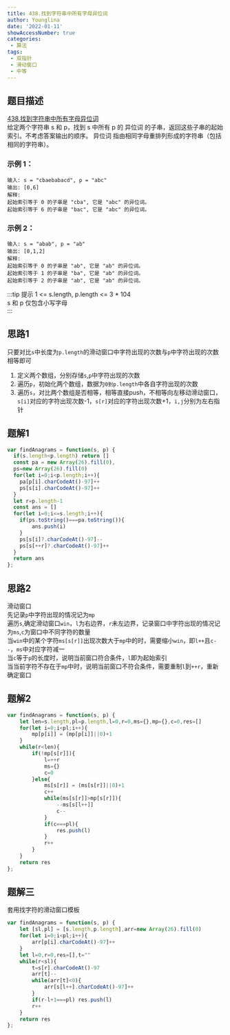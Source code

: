 ```yaml
---
title: 438.找到字符串中所有字母异位词
author: Younglina
date: '2022-01-11'
showAccessNumber: true
categories:
 - 算法
tags:
 - 双指针
 - 滑动窗口
 - 中等
---
```


## 题目描述
[438.找到字符串中所有字母异位词](https://leetcode-cn.com/problems/find-all-anagrams-in-a-string/)  
给定两个字符串 s 和 p，找到 s 中所有 p 的 异位词 的子串，返回这些子串的起始索引。不考虑答案输出的顺序。
异位词 指由相同字母重排列形成的字符串（包括相同的字符串）。
### 示例 1：
```
输入: s = "cbaebabacd", p = "abc"  
输出: [0,6]  
解释:  
起始索引等于 0 的子串是 "cba", 它是 "abc" 的异位词。  
起始索引等于 6 的子串是 "bac", 它是 "abc" 的异位词。  
```

### 示例 2：
```
输入: s = "abab", p = "ab"  
输出: [0,1,2]  
解释:  
起始索引等于 0 的子串是 "ab", 它是 "ab" 的异位词。  
起始索引等于 1 的子串是 "ba", 它是 "ab" 的异位词。  
起始索引等于 2 的子串是 "ab", 它是 "ab" 的异位词。  
```

:::tip 提示
1 <= s.length, p.length <= 3 * 104  
s 和 p 仅包含小写字母  
:::

## 思路1
只要对比`s`中长度为`p.length`的滑动窗口中字符出现的次数与`p`中字符出现的次数相等即可  
1. 定义两个数组，分别存储`s`,`p`中字符出现的次数  
2. 遍历`p`，初始化两个数组，数据为`0到p.length`中各自字符出现的次数
3. 遍历`s`，对比两个数组是否相等，相等直接push，不相等向左移动滑动窗口，
`s[i]`对应的字符出现次数-1，`s[r]`对应的字符出现次数+1，`i,j`分别为左右指针

## 题解1
```javascript
var findAnagrams = function(s, p) {
  if(s.length<p.length) return []
  const pa = new Array(26).fill(0),
  ps=new Array(26).fill(0)
  for(let i=0;i<p.length;i++){
    pa[p[i].charCodeAt()-97]++
    ps[s[i].charCodeAt()-97]++
  }
  let r=p.length-1
  const ans = []
  for(let i=0;i<=s.length;i++){
    if(ps.toString()===pa.toString()){
        ans.push(i)
    }
    ps[s[i]?.charCodeAt()-97]--
    ps[s[++r]?.charCodeAt()-97]++
  }
  return ans
};
```

## 思路2
滑动窗口  
先记录`p`中字符出现的情况记为`mp`  
遍历`s`,确定滑动窗口`win`，`l`为右边界，`r`未左边界，记录窗口中字符出现的情况记为`ms`,`c`为窗口中不同字符的数量  
当`win`中的某个字符`ms[s[r]]`出现次数大于`mp`中的时，需要缩小`win`，即`l++`且`c--`，`ms`中对应字符减一  
当`c`等于`p`的长度时，说明当前窗口符合条件，`l`即为起始索引  
当当前字符不存在于`mp`中时，说明当前窗口不符合条件，需要重制`l`到`++r`，重新确定窗口

## 题解2
```javascript
var findAnagrams = function(s, p) {
    let len=s.length,pl=p.length,l=0,r=0,ms={},mp={},c=0,res=[]
    for(let i=0;i<pl;i++){
        mp[p[i]] = (mp[p[i]]||0)+1
    }
    while(r<len){
        if(!mp[s[r]]){
            l=++r
            ms={}
            c=0
        }else{
            ms[s[r]] = (ms[s[r]]||0)+1
            c++
            while(ms[s[r]]>mp[s[r]]){
                --ms[s[l++]]
                c--
            }
            if(c===pl){
                res.push(l)
            }
            r++
        }
    }
    return res
};
```

## 题解三 
套用找字符的滑动窗口模板
```javascript
var findAnagrams = function(s, p) {
    let [sl,pl] = [s.length,p.length],arr=new Array(26).fill(0)
    for(let i=0;i<pl;i++){
        arr[p[i].charCodeAt()-97]++
    }
    let l=0,r=0,res=[],t=""
    while(r<sl){
        t=s[r].charCodeAt()-97
        arr[t]--
        while(arr[t]<0){
            arr[s[l++].charCodeAt()-97]++
        }
        if(r-l+1===pl) res.push(l)
        r++
    }
    return res
};
```